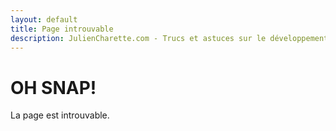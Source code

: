 ```yaml
---
layout: default
title: Page introuvable
description: JulienCharette.com - Trucs et astuces sur le développement web
---
```


<h1>OH SNAP!</h1>
<p class="intro">La page est introuvable.</p>